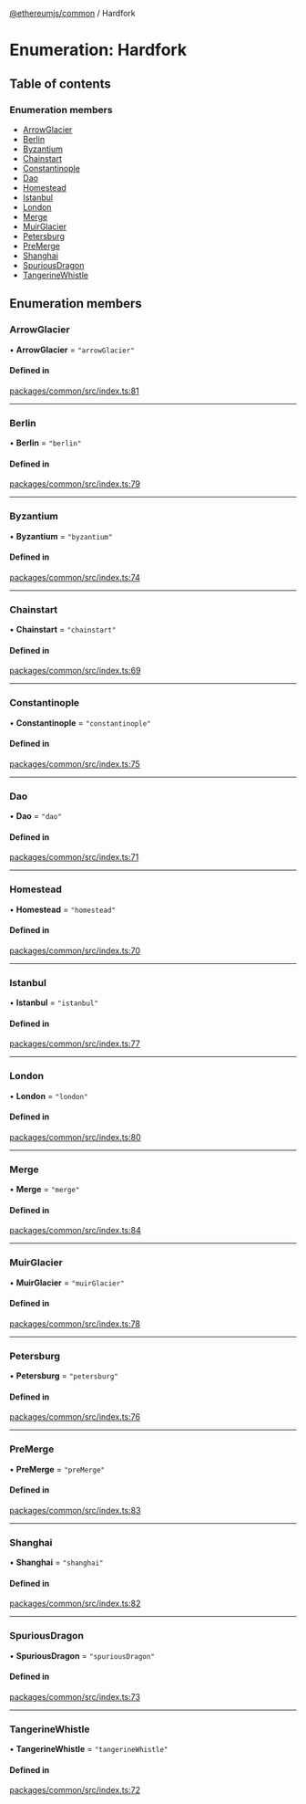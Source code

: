 [@ethereumjs/common](../README.md) / Hardfork

# Enumeration: Hardfork

## Table of contents

### Enumeration members

- [ArrowGlacier](Hardfork.md#arrowglacier)
- [Berlin](Hardfork.md#berlin)
- [Byzantium](Hardfork.md#byzantium)
- [Chainstart](Hardfork.md#chainstart)
- [Constantinople](Hardfork.md#constantinople)
- [Dao](Hardfork.md#dao)
- [Homestead](Hardfork.md#homestead)
- [Istanbul](Hardfork.md#istanbul)
- [London](Hardfork.md#london)
- [Merge](Hardfork.md#merge)
- [MuirGlacier](Hardfork.md#muirglacier)
- [Petersburg](Hardfork.md#petersburg)
- [PreMerge](Hardfork.md#premerge)
- [Shanghai](Hardfork.md#shanghai)
- [SpuriousDragon](Hardfork.md#spuriousdragon)
- [TangerineWhistle](Hardfork.md#tangerinewhistle)

## Enumeration members

### ArrowGlacier

• **ArrowGlacier** = `"arrowGlacier"`

#### Defined in

[packages/common/src/index.ts:81](https://github.com/ethereumjs/ethereumjs-monorepo/blob/master/packages/common/src/index.ts#L81)

___

### Berlin

• **Berlin** = `"berlin"`

#### Defined in

[packages/common/src/index.ts:79](https://github.com/ethereumjs/ethereumjs-monorepo/blob/master/packages/common/src/index.ts#L79)

___

### Byzantium

• **Byzantium** = `"byzantium"`

#### Defined in

[packages/common/src/index.ts:74](https://github.com/ethereumjs/ethereumjs-monorepo/blob/master/packages/common/src/index.ts#L74)

___

### Chainstart

• **Chainstart** = `"chainstart"`

#### Defined in

[packages/common/src/index.ts:69](https://github.com/ethereumjs/ethereumjs-monorepo/blob/master/packages/common/src/index.ts#L69)

___

### Constantinople

• **Constantinople** = `"constantinople"`

#### Defined in

[packages/common/src/index.ts:75](https://github.com/ethereumjs/ethereumjs-monorepo/blob/master/packages/common/src/index.ts#L75)

___

### Dao

• **Dao** = `"dao"`

#### Defined in

[packages/common/src/index.ts:71](https://github.com/ethereumjs/ethereumjs-monorepo/blob/master/packages/common/src/index.ts#L71)

___

### Homestead

• **Homestead** = `"homestead"`

#### Defined in

[packages/common/src/index.ts:70](https://github.com/ethereumjs/ethereumjs-monorepo/blob/master/packages/common/src/index.ts#L70)

___

### Istanbul

• **Istanbul** = `"istanbul"`

#### Defined in

[packages/common/src/index.ts:77](https://github.com/ethereumjs/ethereumjs-monorepo/blob/master/packages/common/src/index.ts#L77)

___

### London

• **London** = `"london"`

#### Defined in

[packages/common/src/index.ts:80](https://github.com/ethereumjs/ethereumjs-monorepo/blob/master/packages/common/src/index.ts#L80)

___

### Merge

• **Merge** = `"merge"`

#### Defined in

[packages/common/src/index.ts:84](https://github.com/ethereumjs/ethereumjs-monorepo/blob/master/packages/common/src/index.ts#L84)

___

### MuirGlacier

• **MuirGlacier** = `"muirGlacier"`

#### Defined in

[packages/common/src/index.ts:78](https://github.com/ethereumjs/ethereumjs-monorepo/blob/master/packages/common/src/index.ts#L78)

___

### Petersburg

• **Petersburg** = `"petersburg"`

#### Defined in

[packages/common/src/index.ts:76](https://github.com/ethereumjs/ethereumjs-monorepo/blob/master/packages/common/src/index.ts#L76)

___

### PreMerge

• **PreMerge** = `"preMerge"`

#### Defined in

[packages/common/src/index.ts:83](https://github.com/ethereumjs/ethereumjs-monorepo/blob/master/packages/common/src/index.ts#L83)

___

### Shanghai

• **Shanghai** = `"shanghai"`

#### Defined in

[packages/common/src/index.ts:82](https://github.com/ethereumjs/ethereumjs-monorepo/blob/master/packages/common/src/index.ts#L82)

___

### SpuriousDragon

• **SpuriousDragon** = `"spuriousDragon"`

#### Defined in

[packages/common/src/index.ts:73](https://github.com/ethereumjs/ethereumjs-monorepo/blob/master/packages/common/src/index.ts#L73)

___

### TangerineWhistle

• **TangerineWhistle** = `"tangerineWhistle"`

#### Defined in

[packages/common/src/index.ts:72](https://github.com/ethereumjs/ethereumjs-monorepo/blob/master/packages/common/src/index.ts#L72)
